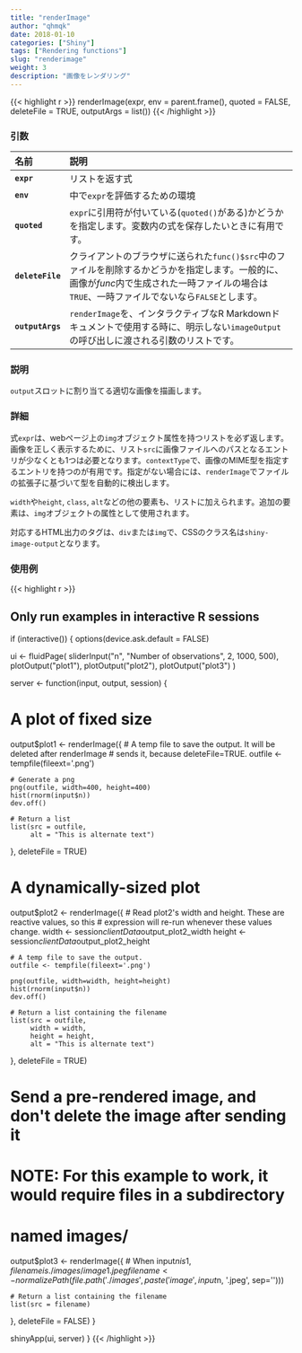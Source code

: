 ```yaml
---
title: "renderImage"
author: "qhmqk"
date: 2018-01-10
categories: ["Shiny"]
tags: ["Rendering functions"]
slug: "renderimage"
weight: 3
description: "画像をレンダリング"
---
```


{{< highlight r >}}
renderImage(expr, env = parent.frame(), quoted = FALSE, deleteFile = TRUE, outputArgs = list())
{{< /highlight >}}

### 引数

|名前|説明|
|:--|:--|
|**`expr`**|リストを返す式|
|**`env`**|中で`expr`を評価するための環境|
|**`quoted`**|`expr`に引用符が付いている(`quoted()`がある)かどうかを指定します。変数内の式を保存したいときに有用です。|
|**`deleteFile`**|クライアントのブラウザに送られた`func()$src`中のファイルを削除するかどうかを指定します。一般的に、画像が$func$内で生成された一時ファイルの場合は`TRUE`、一時ファイルでないなら`FALSE`とします。|
|**`outputArgs`**|`renderImage`を、インタラクティブなR Markdownドキュメントで使用する時に、明示しない`imageOutput`の呼び出しに渡される引数のリストです。|

### 説明

`output`スロットに割り当てる適切な画像を描画します。

### 詳細

式`expr`は、webページ上の`img`オブジェクト属性を持つリストを必ず返します。画像を正しく表示するために、リスト`src`に画像ファイルへのパスとなるエントリが少なくとも1つは必要となります。`contextType`で、画像のMIME型を指定するエントリを持つのが有用です。指定がない場合には、`renderImage`でファイルの拡張子に基づいて型を自動的に検出します。

`width`や`height`, `class`, `alt`などの他の要素も、リストに加えられます。追加の要素は、`img`オブジェクトの属性として使用されます。

対応するHTML出力のタグは、`div`または`img`で、CSSのクラス名は`shiny-image-output`となります。

### 使用例

{{< highlight r >}}
## Only run examples in interactive R sessions
if (interactive()) {
options(device.ask.default = FALSE)

ui <- fluidPage(
  sliderInput("n", "Number of observations", 2, 1000, 500),
  plotOutput("plot1"),
  plotOutput("plot2"),
  plotOutput("plot3")
)

server <- function(input, output, session) {

  # A plot of fixed size
  output$plot1 <- renderImage({
    # A temp file to save the output. It will be deleted after renderImage
    # sends it, because deleteFile=TRUE.
    outfile <- tempfile(fileext='.png')

    # Generate a png
    png(outfile, width=400, height=400)
    hist(rnorm(input$n))
    dev.off()

    # Return a list
    list(src = outfile,
         alt = "This is alternate text")
  }, deleteFile = TRUE)

  # A dynamically-sized plot
  output$plot2 <- renderImage({
    # Read plot2's width and height. These are reactive values, so this
    # expression will re-run whenever these values change.
    width  <- session$clientData$output_plot2_width
    height <- session$clientData$output_plot2_height

    # A temp file to save the output.
    outfile <- tempfile(fileext='.png')

    png(outfile, width=width, height=height)
    hist(rnorm(input$n))
    dev.off()

    # Return a list containing the filename
    list(src = outfile,
         width = width,
         height = height,
         alt = "This is alternate text")
  }, deleteFile = TRUE)

  # Send a pre-rendered image, and don't delete the image after sending it
  # NOTE: For this example to work, it would require files in a subdirectory
  # named images/
  output$plot3 <- renderImage({
    # When input$n is 1, filename is ./images/image1.jpeg
    filename <- normalizePath(file.path('./images',
                              paste('image', input$n, '.jpeg', sep='')))

    # Return a list containing the filename
    list(src = filename)
  }, deleteFile = FALSE)
}

shinyApp(ui, server)
}
{{< /highlight >}}
